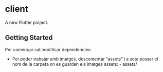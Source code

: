 # client

A new Flutter project.

## Getting Started

Per començar cal modificar dependencies:
- Per poder trabajar amb imatges, descomentar "assets" i a sota possar el nom de la carpeta on es guarden els imatges
    assets:
        - assets/
